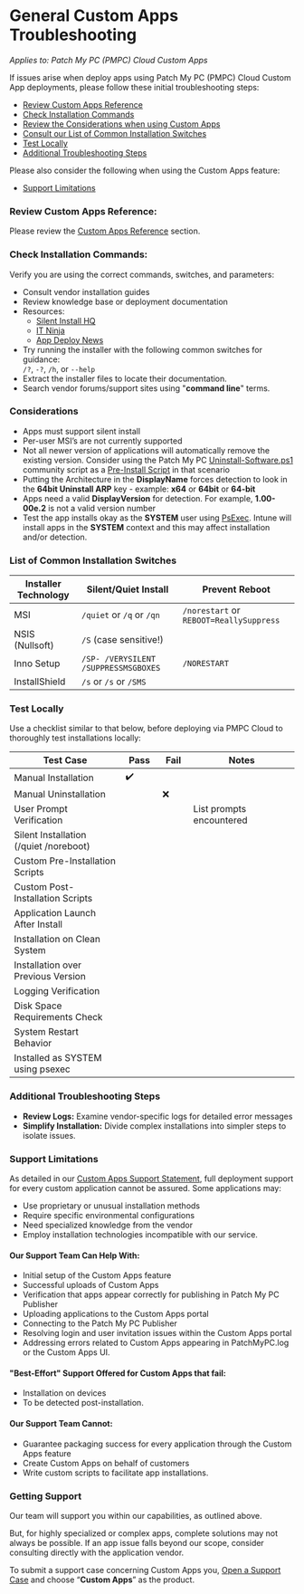 # General Custom Apps Troubleshooting

_Applies to: Patch My PC (PMPC) Cloud Custom Apps_

If issues arise when deploy apps using Patch My PC (PMPC) Cloud Custom App deployments, please follow these initial troubleshooting steps:

* [Review Custom Apps Reference](general-custom-apps-troubleshooting.md#review-custom-apps-reference)
* [Check Installation Commands](general-custom-apps-troubleshooting.md#check-installation-commands)
* [Review the Considerations when using Custom Apps](general-custom-apps-troubleshooting.md#considerations)
* [Consult our List of Common Installation Switches](general-custom-apps-troubleshooting.md#list-of-common-installation-switches)
* [Test Locally](general-custom-apps-troubleshooting.md#test-locally)
* [Additional Troubleshooting Steps](general-custom-apps-troubleshooting.md#additional-troubleshooting-steps)

Please also consider the following when using the Custom Apps feature:

* [Support Limitations](general-custom-apps-troubleshooting.md#support-limitations)

### **Review Custom Apps Reference:**

Please review the [Custom Apps Reference](https://docs.patchmypc.com/installation-guides/patch-my-pc-cloud/custom-apps/custom-apps-reference) section.

### **Check Installation Commands:**

Verify you are using the correct commands, switches, and parameters:

* Consult vendor installation guides
* Review knowledge base or deployment documentation
* Resources:
  * [Silent Install HQ](https://silentinstallhq.com/)
  * [IT Ninja](https://www.itninja.com/)
  * [App Deploy News](https://appdeploynews.com/)&#x20;
* Try running the installer with the following common switches for guidance:\
  &#x20;`/?`, `-?`, `/h`, or `--help`&#x20;
* Extract the installer files to locate their documentation.
* Search vendor forums/support sites using "**command line**" terms.

### Considerations

* Apps must support silent install
* Per-user MSI’s are not currently supported
* Not all newer version of applications will automatically remove the existing version. Consider using the Patch My PC [Uninstall-Software.ps1](https://github.com/PatchMyPCTeam/Community-Scripts/tree/main/Uninstall/Pre-Uninstall/Uninstall-Software) community script as a [Pre-Install Script](../../cloud-deployments/deploying-an-app-using-cloud/cloud-configurations-deployment-tab/cloud-scripts-deployment-tool/#pre-install-script) in that scenario
* Putting the Architecture in the **DisplayName** forces detection to look in the **64bit Uninstall ARP** key - example: **x64** or **64bit** or **64-bit**
* Apps need a valid **DisplayVersion** for detection. For example, **1.00-00e.2** is not a valid version number
* Test the app installs okay as the **SYSTEM** user using [PsExec](https://learn.microsoft.com/en-us/sysinternals/downloads/psexec). Intune will install apps in the **SYSTEM** context and this may affect installation and/or detection.

### **List of Common Installation Switches**

| Installer Technology | Silent/Quiet Install                 | Prevent Reboot                          |
| -------------------- | ------------------------------------ | --------------------------------------- |
| MSI                  | `/quiet` or `/q` or `/qn`            | `/norestart` or `REBOOT=ReallySuppress` |
| NSIS (Nullsoft)      | `/S` (case sensitive!)               |                                         |
| Inno Setup           | `/SP- /VERYSILENT /SUPPRESSMSGBOXES` | `/NORESTART`                            |
| InstallShield        | `/s` or `/s` or `/SMS`               |                                         |

### **Test Locally**

Use a checklist similar to that below, before deploying via PMPC Cloud to thoroughly test installations locally:

<table><thead><tr><th width="295">Test Case</th><th width="67">Pass</th><th width="56">Fail</th><th width="282">Notes</th></tr></thead><tbody><tr><td>Manual Installation</td><td>✔️</td><td></td><td> </td></tr><tr><td>Manual Uninstallation</td><td></td><td>❌</td><td> </td></tr><tr><td>User Prompt Verification</td><td></td><td></td><td>List prompts encountered</td></tr><tr><td>Silent Installation (/quiet /noreboot)</td><td></td><td></td><td> </td></tr><tr><td>Custom Pre-Installation Scripts</td><td></td><td></td><td> </td></tr><tr><td>Custom Post-Installation Scripts</td><td></td><td></td><td> </td></tr><tr><td>Application Launch After Install</td><td></td><td></td><td> </td></tr><tr><td>Installation on Clean System</td><td></td><td></td><td> </td></tr><tr><td>Installation over Previous Version</td><td></td><td></td><td> </td></tr><tr><td>Logging Verification</td><td></td><td></td><td> </td></tr><tr><td>Disk Space Requirements Check</td><td></td><td></td><td> </td></tr><tr><td>System Restart Behavior</td><td></td><td></td><td> </td></tr><tr><td>Installed as SYSTEM using psexec</td><td></td><td></td><td></td></tr></tbody></table>

### &#x20;**Additional Troubleshooting Steps**

* **Review Logs:** Examine vendor-specific logs for detailed error messages
* **Simplify Installation:** Divide complex installations into simpler steps to isolate issues.

### **Support Limitations**

As detailed in our [Custom Apps Support Statement](https://patchmypc.com/custom-apps-support-statement), full deployment support for every custom application cannot be assured. Some applications may:

* Use proprietary or unusual installation methods
* Require specific environmental configurations
* Need specialized knowledge from the vendor
* Employ installation technologies incompatible with our service.

#### &#x20;**Our Support Team Can Help With:**

* Initial setup of the Custom Apps feature
* Successful uploads of Custom Apps
* Verification that apps appear correctly for publishing in Patch My PC Publisher
* Uploading applications to the Custom Apps portal
* Connecting to the Patch My PC Publisher
* Resolving login and user invitation issues within the Custom Apps portal
* Addressing errors related to Custom Apps appearing in PatchMyPC.log or the Custom Apps UI.

#### **"Best-Effort" Support Offered for Custom Apps that fail:**

* Installation on devices
* To be detected post-installation.

#### **Our Support Team Cannot:**

* Guarantee packaging success for every application through the Custom Apps feature
* Create Custom Apps on behalf of customers
* Write custom scripts to facilitate app installations.

### **Getting Support**

Our team will support you within our capabilities, as outlined above.&#x20;

But, for highly specialized or complex apps, complete solutions may not always be possible. If an app issue falls beyond our scope, consider consulting directly with the application vendor.

To submit a support case concerning Custom Apps you, [Open a Support Case](https://patchmypc.com/technical-support) and choose “**Custom Apps**” as the product.

